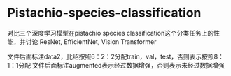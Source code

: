 # Pistachio-species-classification
对比三个深度学习模型在pistachio species classification这个分类任务上的性能，并讨论
ResNet, EfficientNet, Vision Transformer

文件后面标注data2，比绍按照6：2：2分配train，val，test，否则表示按照8：1：1分配
文件后面标注augmented表示经过数据增强，否则表示未经过数据增强
